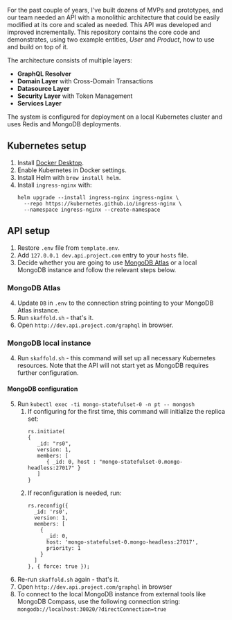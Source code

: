 For the past couple of years, I've built dozens of MVPs and prototypes, and our team needed an API with a monolithic architecture that could be easily modified at its core and scaled as needed. This API was developed and improved incrementally. This repository contains the core code and demonstrates, using two example entities, *User* and *Product*, how to use and build on top of it.

The architecture consists of multiple layers:
- **GraphQL Resolver**
- **Domain Layer** with Cross-Domain Transactions
- **Datasource Layer**
- **Security Layer** with Token Management
- **Services Layer**

The system is configured for deployment on a local Kubernetes cluster and uses Redis and MongoDB deployments.

## Kubernetes setup

1. Install [Docker Desktop](https://www.docker.com/).
2. Enable Kubernetes in Docker settings.
3. Install Helm with `brew install helm`.
4. Install `ingress-nginx` with:
    ```
    helm upgrade --install ingress-nginx ingress-nginx \
      --repo https://kubernetes.github.io/ingress-nginx \
      --namespace ingress-nginx --create-namespace
    ```

## API setup
1. Restore `.env` file from `template.env`.
2. Add `127.0.0.1 dev.api.project.com` entry to your `hosts` file.
3. Decide whether you are going to use [MongoDB Atlas](https://www.mongodb.com/cloud/atlas/register) or a local MongoDB instance and follow the relevant steps below.

### MongoDB Atlas
4. Update `DB` in `.env` to the connection string pointing to your MongoDB Atlas instance.
5. Run `skaffold.sh` - that's it. 
6. Open `http://dev.api.project.com/graphql` in browser.

### MongoDB local instance
4. Run `skaffold.sh` - this command will set up all necessary Kubernetes resources. Note that the API will not start yet as MongoDB requires further configuration.

#### MongoDB configuration
5. Run `kubectl exec -ti mongo-statefulset-0 -n pt -- mongosh`
   1. If configuring for the first time, this command will initialize the replica set:
      ```
      rs.initiate(
      {
         _id: "rs0",
         version: 1,
         members: [
            { _id: 0, host : "mongo-statefulset-0.mongo-headless:27017" }        
         ]
      }
      ```
   2. If reconfiguration is needed, run:
        ```
        rs.reconfig({
          _id: 'rs0',
          version: 1,
          members: [
            {
              _id: 0,
              host: 'mongo-statefulset-0.mongo-headless:27017',
              priority: 1
            }
          ]
        }, { force: true });
        ```
6. Re-run `skaffold.sh` again - that's it.
7. Open `http://dev.api.project.com/graphql` in browser 
8. To connect to the local MongoDB instance from external tools like MongoDB Compass, use the following connection string: `mongodb://localhost:30020/?directConnection=true` 